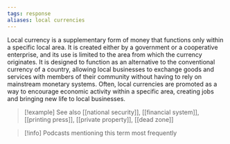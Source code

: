 ```yaml
---
tags: response
aliases: local currencies
---
```


Local currency is a supplementary form of money that functions only within a specific local area. It is created either by a government or a cooperative enterprise, and its use is limited to the area from which the currency originates. It is designed to function as an alternative to the conventional currency of a country, allowing local businesses to exchange goods and services with members of their community without having to rely on mainstream monetary systems. Often, local currencies are promoted as a way to encourage economic activity within a specific area, creating jobs and bringing new life to local businesses.

> [!example] See also
> [[national security]], [[financial system]], [[printing press]], [[private property]], [[dead zone]]

> [!info] Podcasts mentioning this term most frequently